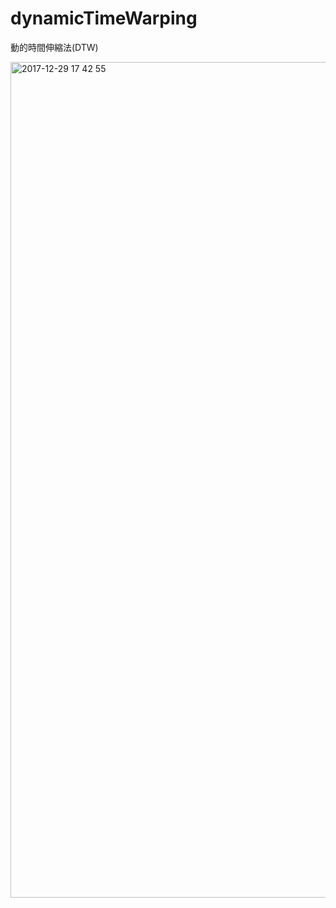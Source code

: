 # dynamicTimeWarping

動的時間伸縮法(DTW)

<img width="1337" alt="2017-12-29 17 42 55" src="https://user-images.githubusercontent.com/26996041/34433058-c9e05196-ecbf-11e7-953b-c2f5322ff334.png">
